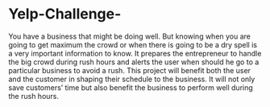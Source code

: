 # Yelp-Challenge-
You have a business that might be doing well. But knowing when you are going to get maximum the crowd or when there is going to be a dry spell is a very important information to know. It prepares the entrepreneur to handle the big crowd during rush hours and alerts the user when should he go to a particular business to avoid a rush. This project will benefit both the user and the customer in shaping their schedule to the business. It will not only save customers’ time but also benefit the business to perform well during the rush hours.
